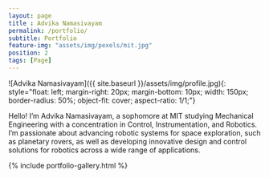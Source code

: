 ```yaml
--- 
layout: page
title : Advika Namasivayam 
permalink: /portfolio/
subtitle: Portfolio
feature-img: "assets/img/pexels/mit.jpg"
position: 2
tags: [Page]
---
```


![Advika Namasivayam]({{ site.baseurl }}/assets/img/profile.jpg){: style="float: left; margin-right: 20px; margin-bottom: 10px; width: 150px; border-radius: 50%; object-fit: cover; aspect-ratio: 1/1;"}

Hello! I’m Advika Namasivayam, a sophomore at MIT studying Mechanical Engineering with a concentration in Control, Instrumentation, and Robotics. I’m passionate about advancing robotic systems for space exploration, such as planetary rovers, as well as developing innovative design and control solutions for robotics across a wide range of applications.

{% include portfolio-gallery.html %}
